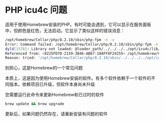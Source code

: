 # PHP icu4c 问题

适用于使用Homebrew安装的PHP。有时可能会遇到，它可以显示在服务面板中，但颜色是红色，无法启动。它显示了类似这样的错误消息：

```sh
/opt/homebrew/Cellar/php/8.2.10/sbin/php-fpm -n -v
Error: Command failed: /opt/homebrew/Cellar/php/8.2.10/sbin/php-fpm -n -v
dyld[1578]: Library not loaded: @loader_path/../../../../opt/icu4c/lib/libicuio.73.dylib
Referenced from: <8225FD7D-2159-3B46-AB67-18AFF8F24255> /opt/homebrew/Cellar/php/8.2.10/sbin/php-fpm
Reason: tried: '/opt/homebrew/Cellar/php/8.2.10/sbin/../../../../opt/icu4c/lib/libicuio.73.dylib' (no such file), '/usr/local/lib/libicuio.73.dylib' (no such file), '/usr/lib/libicuio.73.dylib' (no such file, not in dyld cache)
```

别担心，这是Homebrew的一个常见问题

本质上，这是因为使用Homebrew安装的软件。有多个软件依赖于一个软件的不同版本。依赖项目已升级，但软件本身尚未升级

您需要运行此命令来更新Homebrew和已过时的软件

```sh
brew update && brew upgrade
```

更新后，如果问题仍然存在，请重新安装有问题的软件
